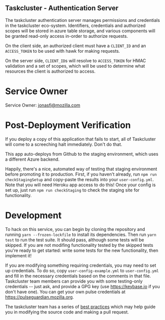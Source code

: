Taskcluster - Authentication Server
-----------------------------------

The taskcluster authentication server manages permissions and credentials
in the taskcluster eco-system. Identifiers, credentials and authorized
scopes will be stored in azure table storage, and various components will
be granted read-only access in-order to authorize requests.

On the client side, an authorized client must have a `CLIENT_ID` and an
`ACCESS_TOKEN` to be used with hawk for making requests.

On the server side, `CLIENT_ID`s will resolve to `ACCESS_TOKEN` for HMAC
validation and a set of scopes, which will be used to determine what resources
the client is authorized to access.

# Service Owner

Service Owner: jonasfj@mozilla.com

# Post-Deployment Verification

If you deploy a copy of this application that fails to start, all of
Taskcluster will come to a screeching halt immediately.  Don't do that.

This app auto-deploys from Github to the staging environment, which uses a
different Azure backend.

Happily, there's a nice, automated way of testing that staging environment
before promoting it to production.  First, if you haven't already, run `npm run
checkStagingSetup` and copy-paste the results into your `user-config.yml`.
Note that you will need Heroku app access to do this!  Once your config is set
up, just run `npm run checkStaging` to check the staging site for
functionality.

# Development

To hack on this service, you can begin by cloning the repository and running `yarn --frozen-lockfile` to install its dependencies.
Then run `yarn test` to run the test suite.
It should pass, although some tests will be skipped.
If you are not modifing functionality tested by the skipped tests you're ready to get started: write some tests for the new functionality, then implement it!

If you are modifying something requiring credentials, you may need to set up credentials.
To do so, copy `user-config-example.yml` to `user-config.yml` and fill in the necessary credentials based on the comments in that file.
Taskcluster team members can provide you with some testing-only credentials -- just ask, and provide a GPG key (use https://keybase.io if you don't have one).
You can get your own pulse credentials at https://pulseguardian.mozilla.org.

The taskcluster team has a series of [best practices](/docs/manual/devel/best-practices) which may help guide you in modifying the source code and making a pull request.
